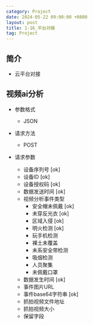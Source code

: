 ```yaml
---
category: Project
date: 2024-05-22 09:00:00 +0800
layout: post
title: 1-16_平台对接
tag: Project
---
```

## 简介

+ 云平台对接

## 视频ai分析

+ 参数格式
  + JSON

+ 请求方法
  + POST

+ 请求参数
  + 设备序列号 [ok]
  + 设备ID [ok]
  + 设备授权码 [ok]
  + 数据发送时间 [ok]
  + 视频分析事件类型
    + 安全帽未佩戴 [ok]
    + 未穿反光衣 [ok]
    + 区域入侵 [ok]
    + 明火检测 [ok]
    + 玩手机检测
    + 裸土未覆盖
    + 未系安全带检测
    + 吸烟检测
    + 人员聚集
    + 未佩戴口罩
  + 数据发生时间 [ok]
  + 事件图片URL 
  + 事件base64字符串 [ok]
  + 抓拍视频文件地址
  + 抓拍视频大小
  + 保留字段